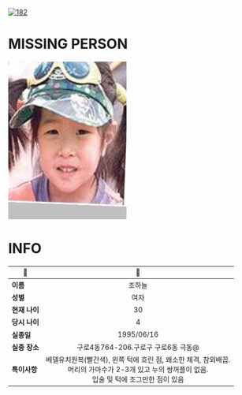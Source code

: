 [![182](https://img.shields.io/badge/%EC%8B%A4%EC%A2%85%EC%8B%A0%EA%B3%A0%EB%8A%94%20%EA%B5%AD%EB%B2%88%EC%97%86%EC%9D%B4-182-blue)](http://safe182.go.kr/index.do)

# MISSING PERSON

<img src="./missing_person.jpg">

# INFO

|🔑|💎|
|--|:--:|
|**이름**|조하늘|
|**성별**|여자|
|**현재 나이**|30|
|**당시 나이**|4|
|**실종일**|1995/06/16|
|**실종 장소**|구로4동764-206.구로구 구로6동 극동@|
|**특이사항**|베델유치원복(빨간색), 왼쪽 턱에 흐린 점, 왜소한 체격, 참외배꼽.</br>머리의 가마수가 2-3개 있고 누의 쌍꺼플이 없음. </br>입술 및 턱에 조그만한 점이 있음|
